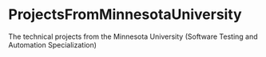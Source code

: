 # ProjectsFromMinnesotaUniversity
The technical projects from the Minnesota University (Software Testing and Automation Specialization)

